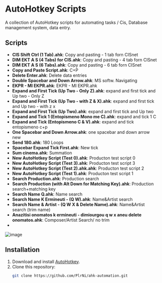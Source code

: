 # AutoHotkey Scripts

A collection of AutoHotkey scripts for automating tasks / Cis, Database management system, data entry.

## Scripts

- **CIS Shift Ctrl (1 Tab).ahk**: Copy and pasting - 1 tab forn CISnet
- **DIM EKT A S (4 Tabs) for CIS.ahk**: Copy and pasting - 4 tab forn CISnet
- **DIM EKT A S (6 Tabs).ahk**: Copy and pasting - 6 tab forn CISnet
- **Copy and Paste Script.ahk**: C+P
- **Delete Enter.ahk**: Delete data entries
- **Double Spacebar and Down Arrow.ahk**: MS softw. Navigating
- **EKPR - MI EKPR.ahk**: EKPR - MI EKPR.ahk
- **Expand and First Tick (Up Two - Only Z).ahk**: expand and first tick and Up two - Only Z
- **Expand and First Tick (Up Two - with Z & X).ahk**: expand and first tick and Up two - with z x
- **Expand and First Tick (Up Two).ahk**: expand and first tick and Up two
- **Expand and Tick 1 (Entopismeno Mono me C).ahk**: expand and tick 1 C
- **Expand and Tick (Entopismeno C & V).ahk**: expand and tick entopismeno c+p
- **One Spacebar and Down Arrow.ahk**: one spacebar and down arrow new
- **Send 180.ahk**: 180 Loops
- **Spacebar Expand Tick First.ahk**: New tick
- **Sum cinema.ahk**: Summation
- **New AutoHotkey Script (Test 0).ahk**: Producton test script 0
- **New AutoHotkey Script (Test 3).ahk**: Producton test script 3
- **New AutoHotkey Script (Test 2).ahk.ahk**: Producton test script 2
- **New AutoHotkey Script (Test 1).ahk**: Producton test script 1
- **Search Production.ahk**: Production search
- **Search Production (with Alt Down for Matching Key).ahk**: Production search+matching key
- **Search Name Q.ahk**: Name search
- **Search Name K Ermineuti - (Q W).ahk**: Name&Artist search
- **Search Name & Artist - (Q W X & Delete Name).ahk**: Name&Artist search (trim name)
- **Anazitisi onomatos k ermineuti - dimiourgou q w x aneu delete onomatos.ahk**: Composer/Artist Search/ no trim
- 
  
![image](https://github.com/user-attachments/assets/8d8664fc-22d2-4f78-ad81-42e16d9b9b5c)


## Installation

1. Download and install [AutoHotkey](https://www.autohotkey.com/).
2. Clone this repository:
   ```bash
   git clone https://github.com/PlrNi/ahk-automation.git
